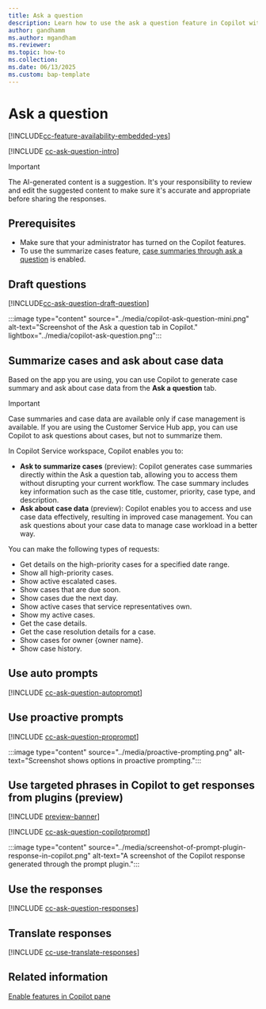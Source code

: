 ```yaml
---
title: Ask a question
description: Learn how to use the ask a question feature in Copilot within Customer Service customer service representative apps to enhance efficiency.
author: gandhamm
ms.author: mgandham
ms.reviewer: 
ms.topic: how-to
ms.collection:
ms.date: 06/13/2025
ms.custom: bap-template 
---
```


# Ask a question 

[!INCLUDE[cc-feature-availability-embedded-yes](../includes/cc-feature-availability.md)]


[!INCLUDE [cc-ask-question-intro](../../shared/cc-ask-question-intro.md)]

> [!IMPORTANT]
> The AI-generated content is a suggestion. It's your responsibility to review and edit the suggested content to make sure it's accurate and appropriate before sharing the responses.

## Prerequisites

- Make sure that your administrator has turned on the Copilot features.
- To use the summarize cases feature, [case summaries through ask a question](/dynamics365/customer-service/administer/enable-ask-summarize-cases) is enabled.


## Draft questions

[!INCLUDE[cc-ask-question-draft-question](../../shared/cc-ask-question-draft-question.md)]

  :::image type="content" source="../media/copilot-ask-question-mini.png" alt-text="Screenshot of the Ask a question tab in Copilot." lightbox="../media/copilot-ask-question.png":::

## Summarize cases and ask about case data

Based on the app you are using, you can use Copilot to generate case summary and ask about case data from the **Ask a question** tab.

> [!IMPORTANT]
> Case summaries and case data are available only if case management is available. If you are using the Customer Service Hub app, you can use Copilot to ask questions about cases, but not to summarize them.

 In Copilot Service workspace, Copilot enables you to:

- **Ask to summarize cases** (preview): Copilot generates case summaries directly within the Ask a question tab, allowing you to access them without disrupting your current workflow. The case summary includes key information such as the case title, customer, priority, case type, and description.
- **Ask about case data** (preview): Copilot enables you to access and use case data effectively, resulting in improved case management. You can ask questions about your case data to manage case workload in a better way.

You can make the following types of requests:

- Get details on the high-priority cases for a specified date range.
- Show all high-priority cases.
- Show active escalated cases.
- Show cases that are due soon.
- Show cases due the next day.
- Show active cases that service representatives own.
- Show my active cases.
- Get the case details.
- Get the case resolution details for a case.
- Show cases for owner {owner name}.
- Show case history.

## Use auto prompts

[!INCLUDE [cc-ask-question-autoprompt](../../shared/cc-ask-question-autoprompt.md)]

## Use proactive prompts

[!INCLUDE [cc-ask-question-proprompt](../../shared/cc-ask-question-proprompt.md)]

  :::image type="content" source="../media/proactive-prompting.png" alt-text="Screenshot shows options in proactive prompting.":::

## Use targeted phrases in Copilot to get responses from plugins (preview)

[!INCLUDE [preview-banner](~/../shared-content/shared/preview-includes/preview-note-d365.md)]

[!INCLUDE [cc-ask-question-copilotprompt](../../shared/cc-use-ask-copilotprompt.md)]


  :::image type="content" source="../media/screenshot-of-prompt-plugin-response-in-copilot.png" alt-text="A screenshot of the Copilot response generated through the prompt plugin.":::

## Use the responses

[!INCLUDE [cc-ask-question-responses](../../shared/cc-ask-question-responses.md)]

## Translate responses

[!INCLUDE [cc-use-translate-responses](../../shared/cc-use-translate-responses.md)]

## Related information

[Enable features in Copilot pane](../administer/copilot-enable-help-pane.md)


